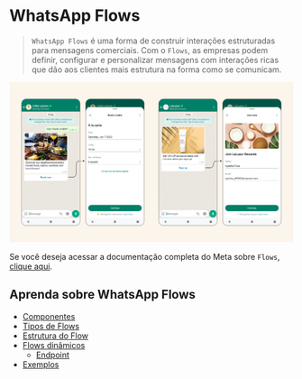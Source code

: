 # WhatsApp Flows

> `WhatsApp Flows` é uma forma de construir interações estruturadas para mensagens comerciais. Com o `Flows`, as empresas podem definir, configurar e personalizar mensagens com interações ricas que dão aos clientes mais estrutura na forma como se comunicam.

![Flows](assets/images/flows-sample.png)

Se você deseja acessar a documentação completa do Meta sobre `Flows`, [clique aqui](https://developers.facebook.com/docs/whatsapp/flows).

## Aprenda sobre WhatsApp Flows

- [Componentes](components/README.md)
- [Tipos de Flows](types-of-flows/README.md)
- [Estrutura do Flow](structure/README.md)
- [Flows dinâmicos](dynamic-flows/README.md)
  - [Endpoint](dynamic-flows/README.md#endpoint)
- [Exemplos](samples/README.md)
